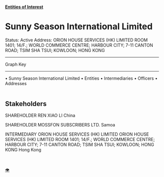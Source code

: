 #### [Entities of Interest](/list.html)
<link rel="stylesheet" type="text/css" href="../../assets/style.css">

<style>
body{background-image:url("http://eoi-graphs.s3-website-eu-west-1.amazonaws.com/Sunny_Season_International_Limited.png");background-repeat: no-repeat;background-size: contain;}
.markdown>p>span{background-color: white;}
</style>

# Sunny Season International Limited
<span>Status: Active
Address: ORION HOUSE SERVICES (HK) LIMITED ROOM 1401; 14/F.; WORLD COMMERCE  CENTRE; HARBOUR CITY; 7-11 CANTON ROAD; TSIM SHA TSUI; KOWLOON; HONG KONG
</span>

---



<div class="legend">
Graph Key
<hr>
<span class="focus">• Sunny Season International Limited</span>
<span class="entity">• Entities</span>
<span class="intermediary">• Intermediaries</span>
<span class="officer">• Officers</span>
<span class="address">• Addresses</span>
</div><br>


## Stakeholders
<span>SHAREHOLDER
REN XIAO LI
China
</span>

<span>SHAREHOLDER
MOSSFON SUBSCRIBERS LTD.
Samoa
</span>

<span>INTERMEDIARY
ORION HOUSE SERVICES (HK) LIMITED
ORION HOUSE SERVICES (HK) LIMITED ROOM 1401; 14/F.; WORLD COMMERCE  CENTRE; HARBOUR CITY; 7-11 CANTON ROAD; TSIM SHA TSUI; KOWLOON; HONG KONG
Hong Kong
</span>


<br><br><a class="contribute_button" href="Readme.md">👁</a>